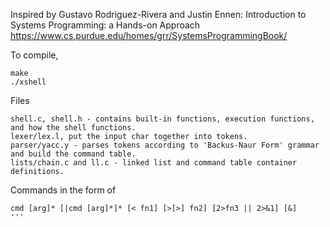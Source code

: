 
Inspired by Gustavo Rodriguez-Rivera and Justin Ennen: Introduction to Systems Programming: a Hands-on Approach
https://www.cs.purdue.edu/homes/grr/SystemsProgrammingBook/

To compile,
```
make
./xshell
```
Files
```
shell.c, shell.h - contains built-in functions, execution functions, and how the shell functions.
lexer/lex.l, put the input char together into tokens.
parser/yacc.y - parses tokens according to 'Backus-Naur Form' grammar and build the command table.
lists/chain.c and ll.c - linked list and command table container definitions.
```

Commands in the form of
```
cmd [arg]* [|cmd [arg]*]* [< fn1] [>[>] fn2] [2>fn3 || 2>&1] [&]
'''

